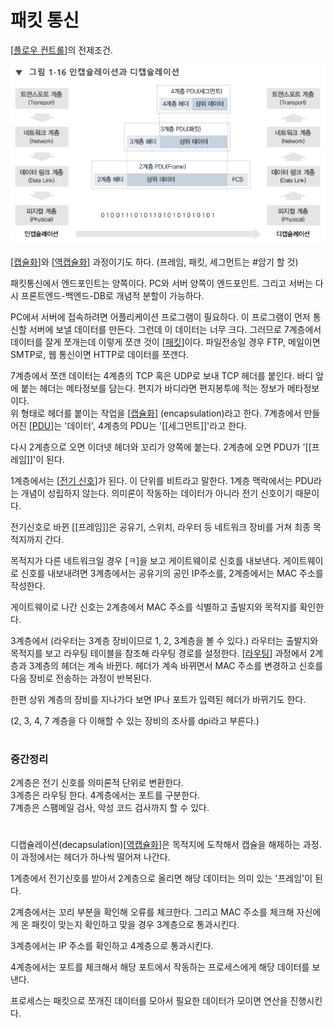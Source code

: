 # 패킷 통신

[[플로우 컨트롤]]의 전제조건.

![캡슐화 도식](../attachments/2022-09-15-16-58-55.png)


[[캡슐화]]와 [[역캡슐화]] 과정이기도 하다. 
(프레임, 패킷, 세그먼트는 #암기 할 것)

패킷통신에서 엔드포인트는 양쪽이다. PC와 서버 양쪽이 엔드포인트. 
그리고 서버는 다시 프론트엔드-백엔드-DB로 개념적 분할이 가능하다. 

PC에서 서버에 접속하려면 어플리케이션 프로그램이 필요하다. 이 프로그램이 먼저 통신할 서버에 보낼 데이터를 만든다. 그런데 이 데이터는 너무 크다. 그러므로 7계층에서 데이터를 잘게 쪼개는데 이렇게 쪼갠 것이 [[패킷]]이다. 파일전송일 경우 FTP, 메일이면 SMTP로, 웹 통신이면 HTTP로 데이터를 쪼갠다.  

7계층에서 쪼갠 데이터는 4계층의 TCP 혹은 UDP로 보내 TCP 헤더를 붙인다. 바디 앞에 붙는 헤더는 메타정보를 담는다. 편지가 바디라면 편지봉투에 적는 정보가 메타정보이다.  
위 형태로 헤더를 붙이는 작업을 [[캡슐화]] (encapsulation)라고 한다.    7계층에서 만들어진 [[PDU]]는 '데이터',  4계층의 PDU는 '[[세그먼트]]'라고 한다.  

다시 2계층으로 오면 이더넷 헤더와 꼬리가 양쪽에 붙는다. 2계층에 오면 PDU가 '[[프레임]]'이 된다.  

1계층에서는 [[전기 신호]]가 된다. 이 단위를 비트라고 말한다. 1계층 맥락에서는 PDU라는 개념이 성립하지 않는다. 의미론이 작동하는 데이터가 아니라 전기 신호이기 때문이다.  

전기신호로 바뀐 [[프레임]]은 공유기, 스위치, 라우터 등 네트워크 장비를 거쳐 최종 목적지까지 간다.  

목적지가 다른 네트워크일 경우 [ㅋ]을 보고 게이트웨이로 신호를 내보낸다. 게이트웨이로 신호를 내보내려면 3계층에서는 공유기의 공인 IP주소를, 2계층에서는 MAC 주소를 작성한다.  

게이트웨이로 나간 신호는 2계층에서 MAC 주소를 식별하고 출발지와 목적지를 확인한다.  

3계층에서 (라우터는 3계층 장비이므로 1, 2, 3계층을 볼 수 있다.) 라우터는 출발지와 목적지를 보고 라우팅 테이블을 참조해 라우팅 경로를 설정한다. [[라우팅]] 과정에서 2계층과 3계층의 헤더는 계속 바뀐다. 헤더가 계속 바뀌면서 MAC 주소를 변경하고 신호를 다음 장비로 전송하는 과정이 반복된다.  

한편 상위 계층의 장비를 지나가다 보면 IP나 포트가 입력된 헤더가 바뀌기도 한다.  

(2, 3, 4, 7 계층을 다 이해할 수 있는 장비의 조사를 dpi라고 부른다.) 

# 

### 중간정리
2계층은 전기 신호를 의미론적 단위로 변환한다.  
3계층은 라우팅 한다. 
4계층에서는 포트를 구분한다.  
7계층은 스팸메일 검사, 악성 코드 검사까지 할 수 있다. 

 # 


디캡슐레이션(decapsulation)[[역캡슐화]]은 목적지에 도착해서 캡슐을 해제하는 과정. 이 과정에서는 헤더가 하나씩 떨어져 나간다.  

1계층에서 전기신호를 받아서 2계층으로 올리면 해당 데이터는 의미 있는 '프레임'이 된다.  

2계층에서는 꼬리 부분을 확인해 오류를 체크한다. 그리고 MAC 주소를 체크해 자신에게 온 패킷이 맞는지 확인하고 맞을 경우 3계층으로 통과시킨다. 

3계층에서는 IP 주소를 확인하고 4계층으로 통과시킨다. 

4계층에서는 포트를 체크해서 해당 포트에서 작동하는 프로세스에게 해당 데이터를 보낸다.  

프로세스는 패킷으로 쪼개진 데이터를 모아서 필요한 데이터가 모이면 연산을 진행시킨다.

[//begin]: # "Autogenerated link references for markdown compatibility"
[플로우 컨트롤]: <../플로우 컨트롤> "플로우 컨트롤"
[캡슐화]: 캡슐화 "캡슐화"
[역캡슐화]: 역캡슐화 "역캡슐화"
[패킷]: 패킷 "패킷"
[캡슐화]: 캡슐화 "캡슐화"
[PDU]: PDU "PDU"
[전기 신호]: <전기 신호> "전기 신호"
[라우팅]: 라우팅 "라우팅"
[역캡슐화]: 역캡슐화 "역캡슐화"
[//end]: # "Autogenerated link references"